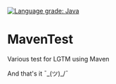 [![Language grade: Java](https://img.shields.io/lgtm/grade/java/g/Crackkky/MavenTest.svg?logo=lgtm&logoWidth=18)](https://lgtm.com/projects/g/Crackkky/MavenTest/context:java)
# MavenTest
Various test for LGTM using Maven

And that's it ¯\_(ツ)_/¯
